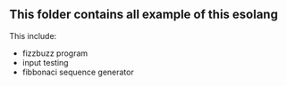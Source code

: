 ## This folder contains all example of this esolang

This include:
- fizzbuzz program
- input testing
- fibbonaci sequence generator